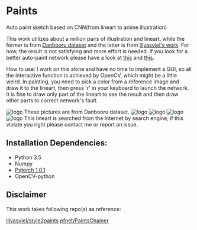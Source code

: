 # Paints
Auto paint sketch based on CNN(from lineart to anime illustration) 

This work utilizes about a million pairs of illustration and lineart, while the former is from [Danbooru dataset](https://www.gwern.net/Danbooru2018#download) and the latter is from [lllyasviel's work](https://github.com/lllyasviel/sketchKeras). For now, the result is not satisfying and more effort is needed. If you look for a better auto-paint network please have a look at [this](https://github.com/pfnet/PaintsChainer) and [this](https://github.com/lllyasviel/style2paints).

How to use:
I work on this alone and have no time to implement a GUI, so all the interactive function is achieved by OpenCV, which might be a little weird. In painting, you need to pick a color from a reference image and draw it to the lineart, then press 'r' in your keyboard to launch the network. It is fine to draw only part of the lineart to see the result and then draw other parts to correct network's fault.

![logo](https://github.com/adamz799/Paints/demo/splice_51419210.png)
These pictures are from Danbooru dataset.
![logo](https://github.com/adamz799/Paints/demo/d2.png)
![logo](https://github.com/adamz799/Paints/demo/d3.png)
![logo](https://github.com/adamz799/Paints/demo/d4.png)
![logo](https://github.com/adamz799/Paints/demo/d5.png)
This lineart is searched from the Internet by search engine, if this violate you right please contact me or report an issue. 


## Installation Dependencies:
* Python 3.5
* Numpy
* [Pytorch 1.0.1](https://pytorch.org/)
* OpenCV-python

## Disclaimer
This work takes following repo(s) as reference:

[lllyasviel/style2paints](https://github.com/lllyasviel/style2paints)
[pfnet/PaintsChainer](https://github.com/pfnet/PaintsChainer)
